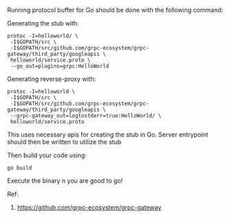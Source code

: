 Running protocol buffer for Go should be done with the following command:

Generating the stub with:
```
protoc -I=helloworld/ \
 -I$GOPATH/src \
 -I$GOPATH/src/github.com/grpc-ecosystem/grpc-gateway/third_party/googleapis \
 helloworld/service.proto \
 --go_out=plugins=grpc:HelloWorld
```

Generating reverse-proxy with:
```
protoc -I=helloworld \
 -I$GOPATH/src \
 -I$GOPATH/src/github.com/grpc-ecosystem/grpc-gateway/third_party/googleapis \
 --grpc-gateway_out=logtostderr=true:HelloWorld/ \
 helloworld/service.proto
```

This uses necessary apis for creating the stub in Go.
Server entrypoint should then be written to utilize the stub

Then build your code using:
```
go build
```

Execute the binary n you are good to go!


Ref:
1) https://github.com/grpc-ecosystem/grpc-gateway